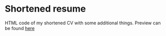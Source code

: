 # Shortened resume 

HTML code of my shortened CV with some additional things. Preview can be found [here](https://aurimas13.github.io/resume/)

